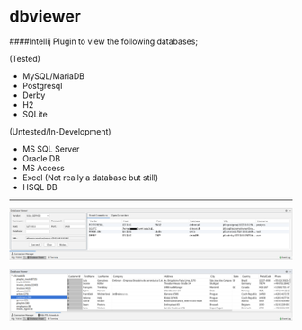 # dbviewer
####Intellij Plugin to view the following databases;

 (Tested)
- MySQL/MariaDB
- Postgresql
- Derby
- H2
- SQLite

(Untested/In-Development)
- MS SQL Server
- Oracle DB
- MS Access
- Excel (Not really a database but still)
- HSQL DB

--------------------------------------------------------------

![alt text](src/main/resources/readme/dbViewerConnectionPanel.png)


![alt text](src/main/resources/readme/dbViewerDatabaseView.png)

